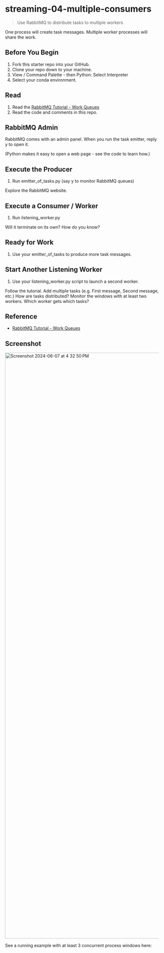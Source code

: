 # streaming-04-multiple-consumers

> Use RabbitMQ to distribute tasks to multiple workers

One process will create task messages. Multiple worker processes will share the work. 


## Before You Begin

1. Fork this starter repo into your GitHub.
1. Clone your repo down to your machine.
1. View / Command Palette - then Python: Select Interpreter
1. Select your conda environment. 

## Read

1. Read the [RabbitMQ Tutorial - Work Queues](https://www.rabbitmq.com/tutorials/tutorial-two-python.html)
1. Read the code and comments in this repo.

## RabbitMQ Admin 

RabbitMQ comes with an admin panel. When you run the task emitter, reply y to open it. 

(Python makes it easy to open a web page - see the code to learn how.)

## Execute the Producer

1. Run emitter_of_tasks.py (say y to monitor RabbitMQ queues)

Explore the RabbitMQ website.

## Execute a Consumer / Worker

1. Run listening_worker.py

Will it terminate on its own? How do you know? 

## Ready for Work

1. Use your emitter_of_tasks to produce more task messages.

## Start Another Listening Worker 

1. Use your listening_worker.py script to launch a second worker. 

Follow the tutorial. 
Add multiple tasks (e.g. First message, Second message, etc.)
How are tasks distributed? 
Monitor the windows with at least two workers. 
Which worker gets which tasks?


## Reference

- [RabbitMQ Tutorial - Work Queues](https://www.rabbitmq.com/tutorials/tutorial-two-python.html)


## Screenshot
<img width="1919" alt="Screenshot 2024-06-07 at 4 32 50 PM" src="https://github.com/akandola47/streaming-04-multiple-consumers/assets/143216836/a4aebb8b-e280-4ba4-86c7-16b2266d83f2">



See a running example with at least 3 concurrent process windows here:

